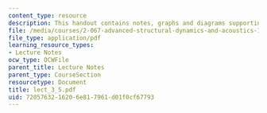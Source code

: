 ```yaml
---
content_type: resource
description: This handout contains notes, graphs and diagrams supporting this lecture.
file: /media/courses/2-067-advanced-structural-dynamics-and-acoustics-13-811-spring-2004/7205763216206e817961d01f0cf67793_lect_3_5.pdf
file_type: application/pdf
learning_resource_types:
- Lecture Notes
ocw_type: OCWFile
parent_title: Lecture Notes
parent_type: CourseSection
resourcetype: Document
title: lect_3_5.pdf
uid: 72057632-1620-6e81-7961-d01f0cf67793
---
```

